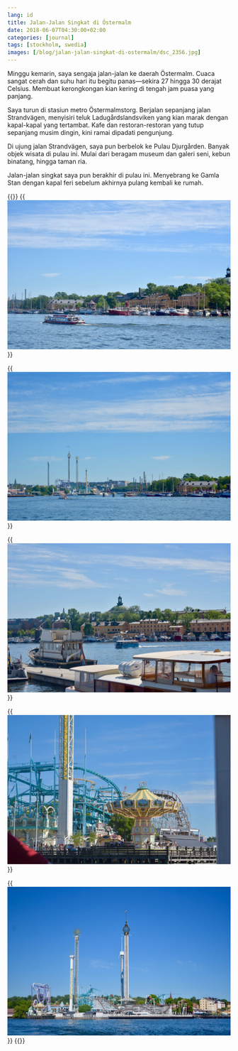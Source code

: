 ```yaml
---
lang: id
title: Jalan-Jalan Singkat di Östermalm
date: 2018-06-07T04:30:00+02:00
categories: [journal]
tags: [stockholm, swedia]
images: [/blog/jalan-jalan-singkat-di-ostermalm/dsc_2356.jpg]
---
```

Minggu kemarin, saya sengaja jalan-jalan ke daerah Östermalm. Cuaca sangat cerah dan suhu hari itu begitu panas—sekira 27 hingga 30 derajat Celsius. Membuat kerongkongan kian kering di tengah jam puasa yang panjang.

Saya turun di stasiun metro Östermalmstorg. Berjalan sepanjang jalan Strandvägen, menyisiri teluk Ladugårdslandsviken yang kian marak dengan kapal-kapal yang tertambat. Kafe dan restoran-restoran yang tutup sepanjang musim dingin, kini ramai dipadati pengunjung.

Di ujung jalan Strandvägen, saya pun berbelok ke Pulau Djurgården. Banyak objek wisata di pulau ini. Mulai dari beragam museum dan galeri seni, kebun binatang, hingga taman ria.

Jalan-jalan singkat saya pun berakhir di pulau ini. Menyebrang ke Gamla Stan dengan kapal feri sebelum akhirnya pulang kembali ke rumah.

{{<gallery>}}
{{<img alt="Suasana teluk Ladugårdslandsviken di jantung Kota Stockholm." src="dsc_2356.jpg">}}

{{<img alt="Taman ria Gröna Lund tampak di kejauhan." src="dsc_2358.jpg">}}

{{<img alt="Bus amfibi yang membawa wisatawan keliling Kota Stockholm." src="dsc_2364.jpg">}}

{{<img alt="Wahana kättingflygaren di taman ria Gröna Lund." src="dsc_2371.jpg">}}

{{<img alt="Gröna Lund dibuka pada akhir abad ke-19, menjadikannya taman ria tertua di Swedia." src="dsc_2372.jpg" size="medium">}}
{{</gallery>}}
